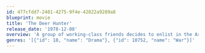 ```yaml
---
id: 477cfdd7-2481-4275-9f4e-42822a9289a8
blueprint: movie
title: 'The Deer Hunter'
release_date: '1978-12-08'
overview: 'A group of working-class friends decides to enlist in the Army during the Vietnam War and finds it to be hellish chaos -- not the noble venture they imagined. Before they left, Steven married his pregnant girlfriend -- and Michael and Nick were in love with the same woman. But all three are different men upon their return.'
genres: '[{"id": 18, "name": "Drama"}, {"id": 10752, "name": "War"}]'
---
```

